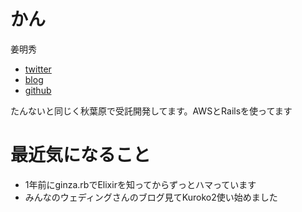 # かん
姜明秀

- [twitter](https://twitter.com/kanmo_ak)
- [blog](http://dev.classmethod.jp/author/kan-akihide)
- [github](https://github.com/kanmo)

たんないと同じく秋葉原で受託開発してます。AWSとRailsを使ってます

# 最近気になること
- 1年前にginza.rbでElixirを知ってからずっとハマっています
- みんなのウェディングさんのブログ見てKuroko2使い始めました
